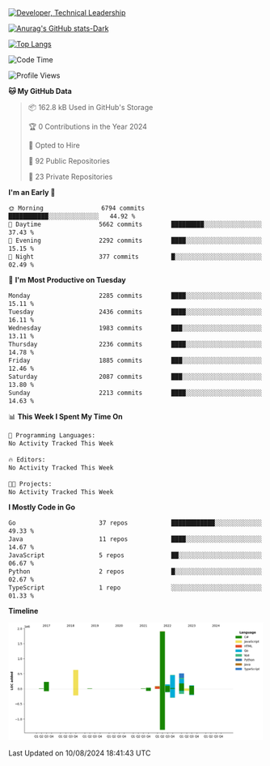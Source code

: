 <div>
  <a href="https://www.linkedin.com/in/arielpineiro/" target="_blank" rel="nofollow noopener noreferrer">
    <img src="https://img.shields.io/badge/-LinkedIn-%230077B5?style=for-the-badge&logo=linkedin&logoColor=white" alt="Developer, Technical Leadership" title="Ariel Piñeiro">
  </a>
</div>

[![Anurag's GitHub stats-Dark](https://github-readme-stats.vercel.app/api?username=arielsrv&show_icons=true&theme=dark#gh-dark-mode-only)](https://github.com/anuraghazra/github-readme-stats#gh-dark-mode-only)

[![Top Langs](https://github-readme-stats.vercel.app/api/top-langs/?username=arielsrv&layout=compact&langs_count=10&theme=dark#gh-dark-mode-only)](https://github.com/anuraghazra/github-readme-stats&theme=dark#gh-dark-mode-only)

<!--START_SECTION:waka-->
![Code Time](http://img.shields.io/badge/Code%20Time-1%2C024%20hrs%2013%20mins-blue)

![Profile Views](http://img.shields.io/badge/Profile%20Views-7-blue)

**🐱 My GitHub Data** 

> 📦 162.8 kB Used in GitHub's Storage 
 > 
> 🏆 0 Contributions in the Year 2024
 > 
> 💼 Opted to Hire
 > 
> 📜 92 Public Repositories 
 > 
> 🔑 23 Private Repositories 
 > 
**I'm an Early 🐤** 

```text
🌞 Morning                6794 commits        ███████████░░░░░░░░░░░░░░   44.92 % 
🌆 Daytime                5662 commits        █████████░░░░░░░░░░░░░░░░   37.43 % 
🌃 Evening                2292 commits        ████░░░░░░░░░░░░░░░░░░░░░   15.15 % 
🌙 Night                  377 commits         █░░░░░░░░░░░░░░░░░░░░░░░░   02.49 % 
```
📅 **I'm Most Productive on Tuesday** 

```text
Monday                   2285 commits        ████░░░░░░░░░░░░░░░░░░░░░   15.11 % 
Tuesday                  2436 commits        ████░░░░░░░░░░░░░░░░░░░░░   16.11 % 
Wednesday                1983 commits        ███░░░░░░░░░░░░░░░░░░░░░░   13.11 % 
Thursday                 2236 commits        ████░░░░░░░░░░░░░░░░░░░░░   14.78 % 
Friday                   1885 commits        ███░░░░░░░░░░░░░░░░░░░░░░   12.46 % 
Saturday                 2087 commits        ███░░░░░░░░░░░░░░░░░░░░░░   13.80 % 
Sunday                   2213 commits        ████░░░░░░░░░░░░░░░░░░░░░   14.63 % 
```


📊 **This Week I Spent My Time On** 

```text
💬 Programming Languages: 
No Activity Tracked This Week

🔥 Editors: 
No Activity Tracked This Week

🐱‍💻 Projects: 
No Activity Tracked This Week
```

**I Mostly Code in Go** 

```text
Go                       37 repos            ████████████░░░░░░░░░░░░░   49.33 % 
Java                     11 repos            ████░░░░░░░░░░░░░░░░░░░░░   14.67 % 
JavaScript               5 repos             ██░░░░░░░░░░░░░░░░░░░░░░░   06.67 % 
Python                   2 repos             █░░░░░░░░░░░░░░░░░░░░░░░░   02.67 % 
TypeScript               1 repo              ░░░░░░░░░░░░░░░░░░░░░░░░░   01.33 % 
```



**Timeline**

![Lines of Code chart](https://raw.githubusercontent.com/arielsrv/arielsrv/main/assets/bar_graph.png)


 Last Updated on 10/08/2024 18:41:43 UTC
<!--END_SECTION:waka-->

